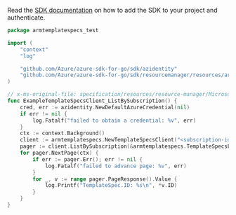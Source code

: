 Read the [SDK documentation](https://github.com/Azure/azure-sdk-for-go/blob/sdk%2Fresourcemanager%2Fresources%2Farmtemplatespecs%2Fv0.1.1/sdk/resourcemanager/resources/armtemplatespecs/README.md) on how to add the SDK to your project and authenticate.

```go
package armtemplatespecs_test

import (
	"context"
	"log"

	"github.com/Azure/azure-sdk-for-go/sdk/azidentity"
	"github.com/Azure/azure-sdk-for-go/sdk/resourcemanager/resources/armtemplatespecs"
)

// x-ms-original-file: specification/resources/resource-manager/Microsoft.Resources/stable/2021-05-01/examples/TemplateSpecsListBySubscription.json
func ExampleTemplateSpecsClient_ListBySubscription() {
	cred, err := azidentity.NewDefaultAzureCredential(nil)
	if err != nil {
		log.Fatalf("failed to obtain a credential: %v", err)
	}
	ctx := context.Background()
	client := armtemplatespecs.NewTemplateSpecsClient("<subscription-id>", cred, nil)
	pager := client.ListBySubscription(&armtemplatespecs.TemplateSpecsListBySubscriptionOptions{Expand: nil})
	for pager.NextPage(ctx) {
		if err := pager.Err(); err != nil {
			log.Fatalf("failed to advance page: %v", err)
		}
		for _, v := range pager.PageResponse().Value {
			log.Printf("TemplateSpec.ID: %s\n", *v.ID)
		}
	}
}
```
